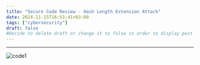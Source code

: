 ```yaml
---
title: "Secure Code Review - Hash Length Extension Attack"
date: 2024-11-15T16:53:41+03:00
tags: ["cybersecurity"]
draft: false
#Decide to delete draft or change it to false in order to display post on website
---
```


---

![code1](https://github.com/user-attachments/assets/ec04ba0f-fbff-4e38-9963-302be29344c3)
